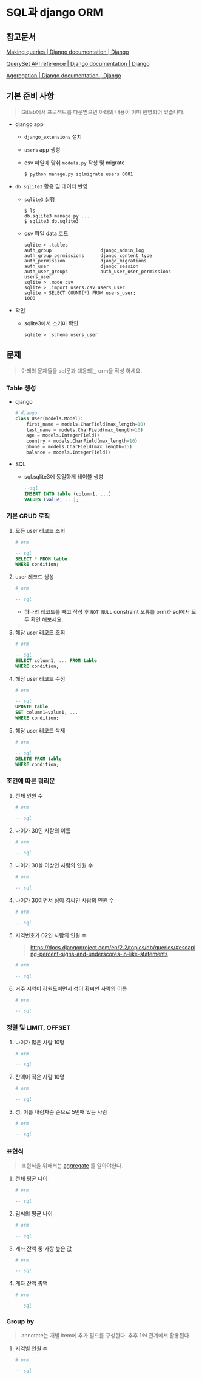 # SQL과 django ORM

## 참고문서

[Making queries | Django documentation | Django](https://docs.djangoproject.com/en/2.2/topics/db/queries/#making-queries)

[QuerySet API reference | Django documentation | Django](https://docs.djangoproject.com/en/2.2/ref/models/querysets/#queryset-api-reference)

[Aggregation | Django documentation | Django](https://docs.djangoproject.com/en/2.2/topics/db/aggregation/#aggregation)

## **기본 준비 사항**

> Gitlab에서 프로젝트를 다운받으면 아래의 내용이 이미 반영되어 있습니다.

- django app

  - `django_extensions` 설치

  - `users` app 생성

  - csv 파일에 맞춰 `models.py` 작성 및 migrate

        $ python manage.py sqlmigrate users 0001

- `db.sqlite3` 활용 및 데이터 반영

  - `sqlite3` 실행

        $ ls
        db.sqlite3 manage.py ...
        $ sqlite3 db.sqlite3

  - csv 파일 data 로드

        sqlite > .tables
        auth_group                  django_admin_log
        auth_group_permissions      django_content_type
        auth_permission             django_migrations
        auth_user                   django_session
        auth_user_groups            auth_user_user_permissions
        users_user
        sqlite > .mode csv
        sqlite > .import users.csv users_user
        sqlite > SELECT COUNT(*) FROM users_user;
        1000

- 확인

  - sqlite3에서 스키마 확인

        sqlite > .schema users_user

## **문제**

> 아래의 문제들을 sql문과 대응되는 orm을 작성 하세요.

### Table 생성

- django

  ```python
  # django
  class User(models.Model):
      first_name = models.CharField(max_length=10)
      last_name = models.CharField(max_length=10)
      age = models.IntegerField()
      country = models.CharField(max_length=10)
      phone = models.CharField(max_length=15)
      balance = models.IntegerField()
  ```

- SQL

  - sql.sqlite3에 동일하게 테이블 생성

    ```sql
    --sql
    INSERT INTO table (column1, ...)
    VALUES (value, ...);
    ```

### 기본 CRUD 로직

1. 모든 user 레코드 조회

   ```python
   # orm
   ```

      ```sql
   -- sql
   SELECT * FROM table
   WHERE condition;
      ```

2. user 레코드 생성

   ```python
   # orm
   ```

   ```sql
   -- sql
   
   ```

   * 하나의 레코드를 빼고 작성 후 `NOT NULL` constraint 오류를 orm과 sql에서 모두 확인 해보세요.

3. 해당 user 레코드 조회

   ```python
   # orm
   ```

      ```sql
   -- sql
   SELECT column1, ... FROM table
   WHERE condition;
      ```

4. 해당 user 레코드 수정

   ```python
   # orm
   ```

      ```sql
   -- sql
   UPDATE table
   SET column1=value1, ...
   WHERE condition;
      ```

5. 해당 user 레코드 삭제

   ```python
   # orm
   ```

      ```sql
   -- sql
   DELETE FROM table
   WHERE condition;
      ```

### 조건에 따른 쿼리문

1. 전체 인원 수

   ```python
   # orm
   ```

      ```sql
   -- sql
      ```

2. 나이가 30인 사람의 이름

   ```python
   # orm
   ```

      ```sql
   -- sql
      ```

3. 나이가 30살 이상인 사람의 인원 수

   ```python
   # orm
   ```

      ```sql
   -- sql
      ```

4. 나이가 30이면서 성이 김씨인 사람의 인원 수

   ```python
   # orm
   ```

      ```sql
   -- sql
      ```

5. 지역번호가 02인 사람의 인원 수

   > https://docs.djangoproject.com/en/2.2/topics/db/queries/#escaping-percent-signs-and-underscores-in-like-statements

   ```python
   # orm
   ```

      ```sql
   -- sql
      ```

6. 거주 지역이 강원도이면서 성이 황씨인 사람의 이름

   ```python
   # orm
   ```

      ```sql
   -- sql
      ```



### 정렬 및 LIMIT, OFFSET

1. 나이가 많은 사람 10명

   ```python
   # orm
   ```

      ```sql
   -- sql
      ```

2. 잔액이 적은 사람 10명

   ```python
   # orm
   ```

      ```sql
   -- sql
      ```

3. 성, 이름 내림차순 순으로 5번째 있는 사람

   ```python
   # orm
   ```

      ```sql
   -- sql
      ```



### 표현식

> 표현식을 위해서는 [aggregate]([https://docs.djangoproject.com/en/2.2/topics/db/aggregation/](https://docs.djangoproject.com/en/2.2/topics/db/aggregation/)) 를 알아야한다.

1. 전체 평균 나이

   ```python
   # orm
   ```

      ```sql
   -- sql
      ```

2. 김씨의 평균 나이

   ```python
   # orm
   ```

      ```sql
   -- sql
      ```

3. 계좌 잔액 중 가장 높은 값

   ```python
   # orm
   ```

      ```sql
   -- sql
      ```

4. 계좌 잔액 총액

   ```python
   # orm
   ```

      ```sql
   -- sql
      ```



### Group by

> annotate는 개별 item에 추가 필드를 구성한다.
> 추후 1:N 관계에서 활용된다.

1. 지역별 인원 수

   ```python
   # orm
   ```

   ```sql
   -- sql
   ```

